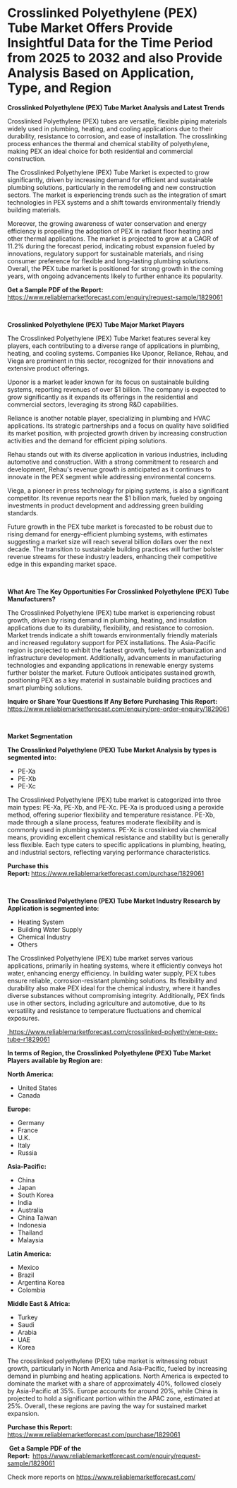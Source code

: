 <p><h1>Crosslinked Polyethylene (PEX) Tube Market Offers Provide Insightful Data for the Time Period from 2025 to 2032 and also Provide Analysis Based on Application, Type, and Region</h1></p><p><strong>Crosslinked Polyethylene (PEX) Tube Market Analysis and Latest Trends</strong></p>
<p><p>Crosslinked Polyethylene (PEX) tubes are versatile, flexible piping materials widely used in plumbing, heating, and cooling applications due to their durability, resistance to corrosion, and ease of installation. The crosslinking process enhances the thermal and chemical stability of polyethylene, making PEX an ideal choice for both residential and commercial construction.</p><p>The Crosslinked Polyethylene (PEX) Tube Market is expected to grow significantly, driven by increasing demand for efficient and sustainable plumbing solutions, particularly in the remodeling and new construction sectors. The market is experiencing trends such as the integration of smart technologies in PEX systems and a shift towards environmentally friendly building materials. </p><p>Moreover, the growing awareness of water conservation and energy efficiency is propelling the adoption of PEX in radiant floor heating and other thermal applications. The market is projected to grow at a CAGR of 11.2% during the forecast period, indicating robust expansion fueled by innovations, regulatory support for sustainable materials, and rising consumer preference for flexible and long-lasting plumbing solutions. Overall, the PEX tube market is positioned for strong growth in the coming years, with ongoing advancements likely to further enhance its popularity.</p></p>
<p><strong>Get a Sample PDF of the Report:&nbsp;</strong> <a href="https://www.reliablemarketforecast.com/enquiry/request-sample/1829061?utm_campaign=2235&utm_medium=2&utm_source=Github&utm_content=ia&utm_term=26032025&utm_id=crosslinked-polyethylene-pex-tube">https://www.reliablemarketforecast.com/enquiry/request-sample/1829061</a></p>
<p>&nbsp;</p>
<p><strong>Crosslinked Polyethylene (PEX) Tube Major Market Players</strong></p>
<p><p>The Crosslinked Polyethylene (PEX) Tube Market features several key players, each contributing to a diverse range of applications in plumbing, heating, and cooling systems. Companies like Uponor, Reliance, Rehau, and Viega are prominent in this sector, recognized for their innovations and extensive product offerings. </p><p>Uponor is a market leader known for its focus on sustainable building systems, reporting revenues of over $1 billion. The company is expected to grow significantly as it expands its offerings in the residential and commercial sectors, leveraging its strong R&D capabilities.</p><p>Reliance is another notable player, specializing in plumbing and HVAC applications. Its strategic partnerships and a focus on quality have solidified its market position, with projected growth driven by increasing construction activities and the demand for efficient piping solutions.</p><p>Rehau stands out with its diverse application in various industries, including automotive and construction. With a strong commitment to research and development, Rehau's revenue growth is anticipated as it continues to innovate in the PEX segment while addressing environmental concerns.</p><p>Viega, a pioneer in press technology for piping systems, is also a significant competitor. Its revenue reports near the $1 billion mark, fueled by ongoing investments in product development and addressing green building standards. </p><p>Future growth in the PEX tube market is forecasted to be robust due to rising demand for energy-efficient plumbing systems, with estimates suggesting a market size will reach several billion dollars over the next decade. The transition to sustainable building practices will further bolster revenue streams for these industry leaders, enhancing their competitive edge in this expanding market space.</p></p>
<p>&nbsp;</p>
<p><strong>What Are The Key Opportunities For Crosslinked Polyethylene (PEX) Tube Manufacturers?</strong></p>
<p><p>The Crosslinked Polyethylene (PEX) tube market is experiencing robust growth, driven by rising demand in plumbing, heating, and insulation applications due to its durability, flexibility, and resistance to corrosion. Market trends indicate a shift towards environmentally friendly materials and increased regulatory support for PEX installations. The Asia-Pacific region is projected to exhibit the fastest growth, fueled by urbanization and infrastructure development. Additionally, advancements in manufacturing technologies and expanding applications in renewable energy systems further bolster the market. Future Outlook anticipates sustained growth, positioning PEX as a key material in sustainable building practices and smart plumbing solutions.</p></p>
<p><strong>Inquire or Share Your Questions If Any Before Purchasing This Report:</strong> <a href="https://www.reliablemarketforecast.com/enquiry/pre-order-enquiry/1829061?utm_campaign=2235&utm_medium=2&utm_source=Github&utm_content=ia&utm_term=26032025&utm_id=crosslinked-polyethylene-pex-tube">https://www.reliablemarketforecast.com/enquiry/pre-order-enquiry/1829061</a></p>
<p>&nbsp;</p>
<p><strong>Market Segmentation</strong></p>
<p><strong>The Crosslinked Polyethylene (PEX) Tube Market Analysis by types is segmented into:</strong></p>
<p><ul><li>PE-Xa</li><li>PE-Xb</li><li>PE-Xc</li></ul></p>
<p><p>The Crosslinked Polyethylene (PEX) tube market is categorized into three main types: PE-Xa, PE-Xb, and PE-Xc. PE-Xa is produced using a peroxide method, offering superior flexibility and temperature resistance. PE-Xb, made through a silane process, features moderate flexibility and is commonly used in plumbing systems. PE-Xc is crosslinked via chemical means, providing excellent chemical resistance and stability but is generally less flexible. Each type caters to specific applications in plumbing, heating, and industrial sectors, reflecting varying performance characteristics.</p></p>
<p><strong>Purchase this Report:&nbsp;</strong><a href="https://www.reliablemarketforecast.com/purchase/1829061?utm_campaign=2235&utm_medium=2&utm_source=Github&utm_content=ia&utm_term=26032025&utm_id=crosslinked-polyethylene-pex-tube">https://www.reliablemarketforecast.com/purchase/1829061</a></p>
<p>&nbsp;</p>
<p><strong>The Crosslinked Polyethylene (PEX) Tube Market Industry Research by Application is segmented into:</strong></p>
<p><ul><li>Heating System</li><li>Building Water Supply</li><li>Chemical Industry</li><li>Others</li></ul></p>
<p><p>The Crosslinked Polyethylene (PEX) tube market serves various applications, primarily in heating systems, where it efficiently conveys hot water, enhancing energy efficiency. In building water supply, PEX tubes ensure reliable, corrosion-resistant plumbing solutions. Its flexibility and durability also make PEX ideal for the chemical industry, where it handles diverse substances without compromising integrity. Additionally, PEX finds use in other sectors, including agriculture and automotive, due to its versatility and resistance to temperature fluctuations and chemical exposures.</p></p>
<p><a href="https://www.reliablemarketforecast.com/crosslinked-polyethylene-pex-tube-r1829061?utm_campaign=2235&utm_medium=2&utm_source=Github&utm_content=ia&utm_term=26032025&utm_id=crosslinked-polyethylene-pex-tube">&nbsp;https://www.reliablemarketforecast.com/crosslinked-polyethylene-pex-tube-r1829061</a></p>
<p><strong>In terms of Region, the Crosslinked Polyethylene (PEX) Tube Market Players available by Region are:</strong></p>
<p>
    <p> <strong> North America: </strong>
        <ul>
            <li>United States</li>
            <li>Canada</li>
        </ul>
        </p> 
    <p> <strong> Europe: </strong>
        <ul>
            <li>Germany</li>
            <li>France</li>
            <li>U.K.</li>
            <li>Italy</li>
            <li>Russia</li>
        </ul>
        </p> 
    <p> <strong> Asia-Pacific: </strong>
        <ul>
            <li>China</li>
            <li>Japan</li>
            <li>South Korea</li>
            <li>India</li>
            <li>Australia</li>
            <li>China Taiwan</li>
            <li>Indonesia</li>
            <li>Thailand</li>
            <li>Malaysia</li>
        </ul>
        </p> 
    <p> <strong> Latin America: </strong>
        <ul>
            <li>Mexico</li>
            <li>Brazil</li>
            <li>Argentina Korea</li>
            <li>Colombia</li>
        </ul>
        </p> 
    <p> <strong> Middle East & Africa: </strong>
        <ul>
            <li>Turkey</li>
            <li>Saudi</li>
            <li>Arabia</li>
            <li>UAE</li>
            <li>Korea</li>
        </ul>
    </p>
    </p>
<p><p>The crosslinked polyethylene (PEX) tube market is witnessing robust growth, particularly in North America and Asia-Pacific, fueled by increasing demand in plumbing and heating applications. North America is expected to dominate the market with a share of approximately 40%, followed closely by Asia-Pacific at 35%. Europe accounts for around 20%, while China is projected to hold a significant portion within the APAC zone, estimated at 25%. Overall, these regions are paving the way for sustained market expansion.</p></p>
<p><strong>Purchase this Report: </strong><a href="https://www.reliablemarketforecast.com/purchase/1829061?utm_campaign=2235&utm_medium=2&utm_source=Github&utm_content=ia&utm_term=26032025&utm_id=crosslinked-polyethylene-pex-tube">https://www.reliablemarketforecast.com/purchase/1829061</a></p>
<p>&nbsp;<strong>Get a Sample PDF of the Report:&nbsp;&nbsp;</strong><a href="https://www.reliablemarketforecast.com/enquiry/request-sample/1829061?utm_campaign=2235&utm_medium=2&utm_source=Github&utm_content=ia&utm_term=26032025&utm_id=crosslinked-polyethylene-pex-tube">https://www.reliablemarketforecast.com/enquiry/request-sample/1829061</a></p>
<p><strong></strong></p>
<p>Check more reports on <a href="https://www.reliablemarketforecast.com/?utm_campaign=2235&utm_medium=2&utm_source=Github&utm_content=ia&utm_term=26032025&utm_id=crosslinked-polyethylene-pex-tube">https://www.reliablemarketforecast.com/</a></p>